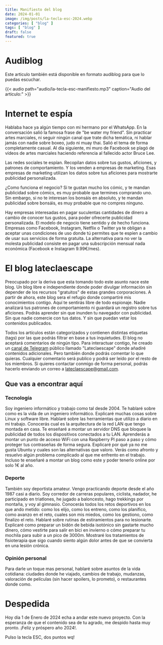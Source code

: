 ```yaml
---
title: Manifiesto del blog
date: 2024-01-01
image: /img/posts/la-tecla-esc-2024.webp
categories: [ "blog" ]
tags: [ "blog" ]
draft: false
featured: true
---
```


# Audiblog

Este articulo también está disponible en formato audiblog para que lo puedas escuchar.

{{< audio path="audio/la-tecla-esc-manifiesto.mp3" caption="Audio del articulo:" >}}

# Internet te espía

Hablaba hace ya algún tiempo con mi hermano por el WhatsApp. En la conversación salió la famosa frase de "be water my friend". Sin practicar artes marciales, ni seguir ningún canal que trate dicha temática, ni hablar jamás con nadie sobre boxeo, judo ni muay thai. Salió el tema de forma completamente casual. Al día siguiente, mi muro de Facebook se plagó de vídeos de artes marciales haciendo referencia al fallecido actor Bruce Lee.

Las redes sociales te espían. Recopilan datos sobre tus gustos, aficiones, y patrones de comportamiento. Y los venden a empresas de marketing. Esas empresas de marketing utilizan los datos sobre tus aficiones para mostrarte publicidad personalizada.

¿Como funciona el negocio? Si te gustan mucho los cómic, y te mandan publicidad sobre cómics, es muy probable que termines comprando uno. Sin embargo, si no te interesan los bonsáis en absoluto, y te mandan publicidad sobre bonsáis, es muy probable que no compres ninguno.

Hay empresas interesadas en pagar suculentas cantidades de dinero a cambio de conocer tus gustos, para poder ofrecerte publicidad personalizada. El modelo de negocio tiene sentido y de hecho funciona. Empresas como Facebook, Instagram, Netflix o Twitter ya te obligan a aceptar unas condiciones de uso donde tú permites que te espíen a cambio de usar sus servicios de forma gratuita. La alternativa para no ver la molesta publicidad consiste en pagar una subscripción mensual nada económica (Facebook e Instagram 9.99€/mes).

# El blog lateclaescape

Preocupado por la deriva que esta tomando todo este asunto nace este blog. Un blog libre e independiente donde poder divulgar información sin depender de los recursos "gratuitos" de estas grandes corporaciones. A partir de ahora, este blog sera el refugio donde compartiré mis conocimientos contigo. Aquí te sentirás libre de todo espionaje. Nadie analizará tus patrones de comportamiento ni guardará un registro sobre tus aficiones. Podrás aprender sin que inunden tu navegador con publicidad. Sin que nadie comercie con tus datos. Y sin que puedan vetar los contenidos publicados.

Todos los artículos están categorizados y contienen distintas etiquetas (tags) por las que podrás filtrar en base a tus inquietudes. El blog no aceptará comentarios de ningún tipo. Para interactuar contigo, he creado un [canal de Telegram](https://t.me/lateclaescape) público llamado "Lateclaescape" donde añadiré contenidos adicionales. Pero también donde podrás comentar lo que quieras. Cualquier comentario será publico y podrá ser leído por el resto de los miembros. Si quieres contactar conmigo de forma personal, podrás hacerlo enviando un correo a lateclaescape@gmail.com.

## Que vas a encontrar aquí

### Tecnología

Soy ingeniero informático y trabajo como tal desde 2004. Te hablaré sobre como es la vida de un ingeniero informático. Explicaré muchas cosas sobre Linux y software libre. Hablaré sobre las herramientas que utilizo a diario en mi trabajo. Conocerás cual es la arquitectura de la red LAN que tengo montada en casa. Te enseñaré a montar un servidor DNS que bloquee la publicidad de todos los dispositivos conectados a tu LAN. Aprenderás a montar un punto de acceso WiFi con una Raspberry PI paso a paso y cómo proteger tus contraseñas de forma segura. Explicaré por qué ya no me gusta Ubuntu y cuales son las alternativas que valoro. Verás como afronto y resuelvo algún problema complicado al que me enfrento en el trabajo. Incluso te enseñaré a montar un blog como este y poder tenerlo online por solo 1€ al año.

### Deporte

También soy deportista amateur. Vengo practicando deporte desde el año 1987 casi a diario. Soy corredor de carreras populares, ciclista, nadador, he participado en triatlones, he jugado a baloncesto, hago trekkings por montaña, y voy al gimnasio. Conocerás todos los retos deportivos en los que ando metido: como los elijo, como los entreno, como los planifico, como avanzo en el reto, cuales son mis miedos, como los gestiono, como finalizo el reto. Hablaré sobre rutinas de estiramientos para no lesionarte. Explicaré como preparar un bidón de bebida isotónico sin gastarte mucho dinero, cómo vestirte para salir en bici en invierno o cómo preparar tu mochila para subir a un pico de 3000m. Mostraré los tratamientos de fisioterapia que sigo cuando siento algún dolor antes de que se convierta en una lesión crónica.

### Opinión personal

Para darle un toque mas personal, hablaré sobre asuntos de la vida cotidiana: ciudades donde he viajado, cambios de trabajo, mudanzas, valoración de películas (sin hacer spoilers, lo prometo), o restaurantes donde como.

# Despedida

Hoy día 1 de Enero de 2024 echa a andar este nuevo proyecto. Con la esperanza de que el contenido sea de tu agrado, me despido hasta muy pronto. ¡Feliz y próspero año 2024!.

Pulso la tecla ESC, dos puntos wq!
